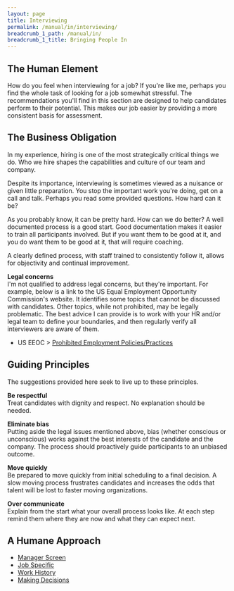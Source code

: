 ```yaml
---
layout: page
title: Interviewing
permalink: /manual/in/interviewing/
breadcrumb_1_path: /manual/in/
breadcrumb_1_title: Bringing People In
---
```


## The Human Element
How do you feel when interviewing for a job? If you're like me, perhaps you 
find the whole task of looking for a job somewhat stressful. The 
recommendations you'll find in this section are designed to help candidates 
perform to their potential. This makes our job easier by providing a more 
consistent basis for assessment.

## The Business Obligation
In my experience, hiring is one of the most strategically critical things we
do. Who we hire shapes the capabilities and culture of our team and company.

Despite its importance, interviewing is sometimes viewed as a nuisance or 
given little preparation. You stop the important work you're doing, get on a 
call and talk. Perhaps you read some provided questions. How hard can it be?

As you probably know, it can be pretty hard. How can we do better? A well 
documented process is a good start. Good documentation makes it easier to train 
all participants involved. But if you want them to be good at it, and you do 
want them to be good at it, that will require coaching. 

A clearly defined process, with staff trained to consistently follow it, allows 
for objectivity and continual improvement.
 
**Legal concerns**  
I'm not qualified to address legal concerns, but they're important. For 
example, below is a link to the US Equal Employment Opportunity 
Commission's website. It identifies some topics that cannot be discussed with 
candidates. Other topics, while not prohibited, may be legally problematic. The 
best advice I can provide is to work with your HR and/or legal team to define 
your boundaries, and then regularly verify all interviewers are aware of them. 
* US EEOC > [Prohibited Employment Policies/Practices](https://www.eeoc.gov/prohibited-employment-policiespractices)


## Guiding Principles
The suggestions provided here seek to live up to these principles.

**Be respectful**  
Treat candidates with dignity and respect. No explanation should
be needed.

**Eliminate bias**  
Putting aside the legal issues mentioned above, bias (whether conscious or 
unconscious) works against the best interests of the candidate and the company. 
The process should proactively guide participants to an unbiased outcome.

**Move quickly**  
Be prepared to move quickly from initial scheduling to a final decision. A 
slow moving process frustrates candidates and increases the odds that talent 
will be lost to faster moving organizations.

**Over communicate**  
Explain from the start what your overall process looks like. At each step 
remind them where they are now and what they can expect next.

## A Humane Approach

  * [Manager Screen](/manual/in/screen/)
  * [Job Specific]()
  * [Work History]()
  * [Making Decisions]()

